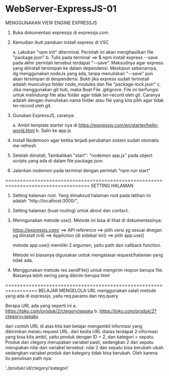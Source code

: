 # WebServer-ExpressJS-01
MENGGUNAKAN VIEW ENGINE EXPRESSJS

01. Buka dokumentasi expressjs di expressjs.com
02. Kemudian ikuti panduan install express di VSC

    a. Lakukan "npm init" diterminal. Perintah ini akan menghasilkan file "package.json"
    b. Tulis pada terminal ==> $ npm install express --save
        pada akhir perintah tersebut terdapat "--save". Maksudnya agar express yang diinstall tersimpan ke dalam dependensi. Meskipun sebenarnya, dg menggunakan nodeJs yang ada, tanpa menuliskan "--save" pun akan tersimpan di despendensi.
        Bukti jika express sudah terinstall adalah munculnya folder node_modules dan file "package-lock.json"
    c. Jika menggunakan git hub, maka Buat File .gitignore.
        File ini berfungsi untuk melindungi file atau folder agar tidak ter-record oleh git. Caranya adalah dengan menuliskan nama folder atau file yang kita pilih agar tidak ter-record oleh git.

03. Gunakan ExpressJS, caranya:

    a. Ambil template starter nya di https://expressjs.com/en/starter/hello-world.html
    b. Salin ke app.js

04. Install Nodemoon agar ketika terjadi perubahan sistem sudah otomatis me-refresh
05. Setelah diinstall, Tambahkan "start": "nodemon app.js" pada object scripts yang ada di dalam file package.json.
06. Jalankan nodemon pada terminal dengan perintah "npm run start"

===================================================================================
SETTING HALAMAN

01. Setting halaman root. Yang dimaksud halaman root pada latihan ini adalah "http://localhost:3000/",
02. Setting halaman (buat routing) untuk about dan contact.
03. Menngunakan metode use(). Metode ini bisa di lihat di dokumentasinya:

    https://expressjs.com/ ==> API reference ==> pilih versi yg sesuai dnegan yg diinstall (v4) ==> Appliction (di sidebar kiri) ==> pilih app.use()

    metode app.use() memiliki 2 argumen, yaitu path dan callback function.

    Metode ini biasanya digunakan untuk mengatasai request/halaman yang tidak ada.

04. Menggunakan metode res.sendFile() untuk mengirim respon berupa file. Biasanya lebih sering yang dikirim berupa html

=================================================================
BELAJAR MENGELOLA URL menggunakan salah metode yang ada di expressjs, yaitu req.params dan req.query

Berapa URL ada yang seperti ini
a. https://toko.com/produk/2/ctegory/sepatu
b. https://toko.com/produk/2?ctegory=sepatu

dari contoh URL di atas kita kan belajar mengambil informasi yang dikirimkan melalu request URL.
dari kedia URL diatas terdapat 2 informasi yang bisa kita ambil, yaitu produk dengan ID = 2, dan kategori = sepatu. Produk dan ctegory merupakan variabel pasti, sedangkan 2 dan sepatu merupakan nilai dari variabel tersebut. nilai 2 dan sepatu bisa berubah-ubah sedangkan variabel produk dan kategory tidak bisa berubah. Oleh karena itu penulisan path nya:

'./produk/:id/ctegory/:kategori'


